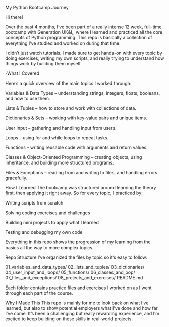 My Python Bootcamp Journey

Hi there!

Over the past 4 months, I’ve been part of a really intense 12 week, full-time, bootcamp with Generation UK&I,, where I learned and practiced all the core concepts of Python programming. This repo is basically a collection of everything I’ve studied and worked on during that time.

I didn’t just watch tutorials. I made sure to get hands-on with every topic by doing exercises, writing my own scripts, and really trying to understand how things work by building them myself.

-What I Covered

Here’s a quick overview of the main topics I worked through:

Variables & Data Types – understanding strings, integers, floats, booleans, and how to use them.

Lists & Tuples – how to store and work with collections of data.

Dictionaries & Sets – working with key-value pairs and unique items.

User Input – gathering and handling input from users.

Loops – using for and while loops to repeat tasks.

Functions – writing reusable code with arguments and return values.

Classes & Object-Oriented Programming – creating objects, using inheritance, and building more structured programs.

Files & Exceptions – reading from and writing to files, and handling errors gracefully.

How I Learned
The bootcamp was structured around learning the theory first, then applying it right away. So for every topic, I practiced by:

Writing scripts from scratch

Solving coding exercises and challenges

Building mini projects to apply what I learned

Testing and debugging my own code

Everything in this repo shows the progression of my learning from the basics all the way to more complex topics.

Repo Structure
I’ve organized the files by topic so it’s easy to follow:

01_variables_and_data_types/
02_lists_and_tuples/
03_dictionaries/
04_user_input_and_loops/
05_functions/
06_classes_and_oop/
07_files_and_exceptions/
08_projects_and_exercises/
README.md

Each folder contains practice files and exercises I worked on as I went through each part of the course.

Why I Made This
This repo is mainly for me to look back on what I’ve learned, but also to show potential employers what I’ve done and how far I’ve come. It’s been a challenging but really rewarding experience, and I’m excited to keep building on these skills in real-world projects.

